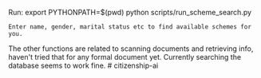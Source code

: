 Run:
    export PYTHONPATH=$(pwd)
    python scripts/run_scheme_search.py
    
    Enter name, gender, marital status etc to find available schemes for you.

The other functions are related to scanning documents and retrieving info, haven't tried that for any formal document yet.
Currently searching the database seems to work fine. # citizenship-ai
